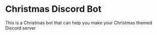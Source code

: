 # Christmas Discord Bot

This is a Christmas bot that can help you make your Christmas themed Discord server
